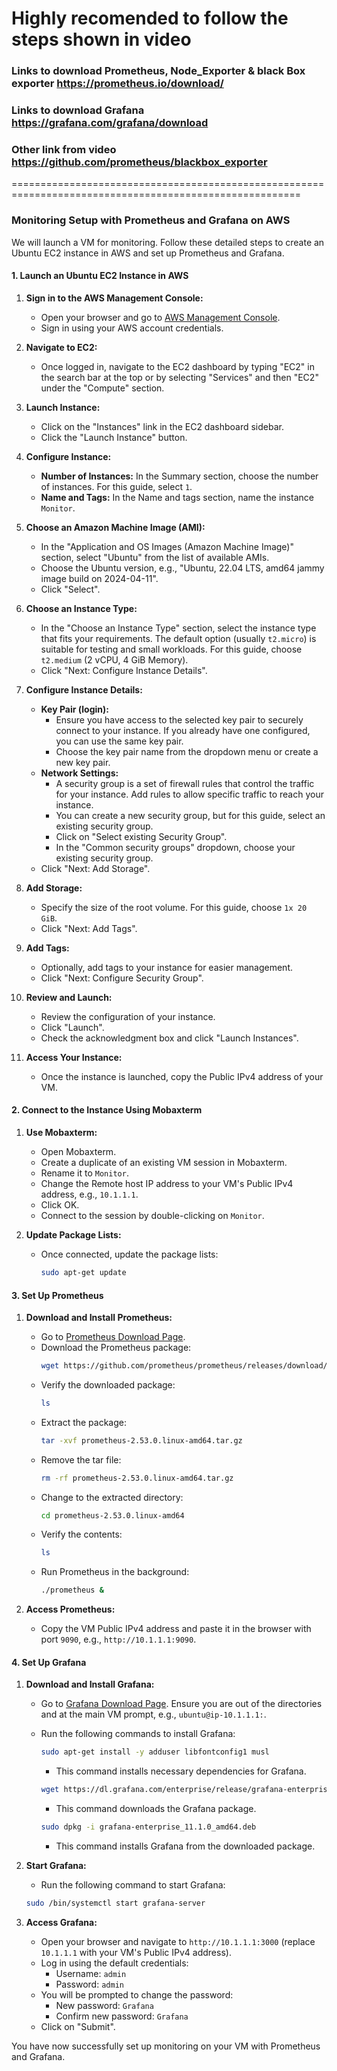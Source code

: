 # Highly recomended to follow the steps shown in video

### Links to download Prometheus, Node_Exporter & black Box exporter https://prometheus.io/download/
### Links to download Grafana https://grafana.com/grafana/download
### Other link from video https://github.com/prometheus/blackbox_exporter

========================================================================================================

### Monitoring Setup with Prometheus and Grafana on AWS

We will launch a VM for monitoring. Follow these detailed steps to create an Ubuntu EC2 instance in AWS and set up Prometheus and Grafana.

#### 1. Launch an Ubuntu EC2 Instance in AWS

1. **Sign in to the AWS Management Console:**
   - Open your browser and go to [AWS Management Console](https://aws.amazon.com/console/).
   - Sign in using your AWS account credentials.

2. **Navigate to EC2:**
   - Once logged in, navigate to the EC2 dashboard by typing "EC2" in the search bar at the top or by selecting "Services" and then "EC2" under the "Compute" section.

3. **Launch Instance:**
   - Click on the "Instances" link in the EC2 dashboard sidebar.
   - Click the "Launch Instance" button.

4. **Configure Instance:**
   - **Number of Instances:** In the Summary section, choose the number of instances. For this guide, select `1`.
   - **Name and Tags:** In the Name and tags section, name the instance `Monitor`.

5. **Choose an Amazon Machine Image (AMI):**
   - In the "Application and OS Images (Amazon Machine Image)" section, select "Ubuntu" from the list of available AMIs.
   - Choose the Ubuntu version, e.g., "Ubuntu, 22.04 LTS, amd64 jammy image build on 2024-04-11".
   - Click "Select".

6. **Choose an Instance Type:**
   - In the "Choose an Instance Type" section, select the instance type that fits your requirements. The default option (usually `t2.micro`) is suitable for testing and small workloads. For this guide, choose `t2.medium` (2 vCPU, 4 GiB Memory).
   - Click "Next: Configure Instance Details".

7. **Configure Instance Details:**
   - **Key Pair (login):**
     - Ensure you have access to the selected key pair to securely connect to your instance. If you already have one configured, you can use the same key pair.
     - Choose the key pair name from the dropdown menu or create a new key pair.
   - **Network Settings:**
     - A security group is a set of firewall rules that control the traffic for your instance. Add rules to allow specific traffic to reach your instance.
     - You can create a new security group, but for this guide, select an existing security group.
     - Click on "Select existing Security Group".
     - In the "Common security groups" dropdown, choose your existing security group.
   - Click "Next: Add Storage".

8. **Add Storage:**
   - Specify the size of the root volume. For this guide, choose `1x 20 GiB`.
   - Click "Next: Add Tags".

9. **Add Tags:**
   - Optionally, add tags to your instance for easier management.
   - Click "Next: Configure Security Group".

10. **Review and Launch:**
    - Review the configuration of your instance.
    - Click "Launch".
    - Check the acknowledgment box and click "Launch Instances".

11. **Access Your Instance:**
    - Once the instance is launched, copy the Public IPv4 address of your VM.

#### 2. Connect to the Instance Using Mobaxterm

1. **Use Mobaxterm:**
   - Open Mobaxterm.
   - Create a duplicate of an existing VM session in Mobaxterm.
   - Rename it to `Monitor`.
   - Change the Remote host IP address to your VM's Public IPv4 address, e.g., `10.1.1.1`.
   - Click OK.
   - Connect to the session by double-clicking on `Monitor`.

2. **Update Package Lists:**
   - Once connected, update the package lists:
     ```bash
     sudo apt-get update
     ```

#### 3. Set Up Prometheus

1. **Download and Install Prometheus:**
   - Go to [Prometheus Download Page](https://prometheus.io/download/).
   - Download the Prometheus package:
     ```bash
     wget https://github.com/prometheus/prometheus/releases/download/v2.53.0/prometheus-2.53.0.linux-amd64.tar.gz
     ```
   - Verify the downloaded package:
     ```bash
     ls
     ```
   - Extract the package:
     ```bash
     tar -xvf prometheus-2.53.0.linux-amd64.tar.gz
     ```
   - Remove the tar file:
     ```bash
     rm -rf prometheus-2.53.0.linux-amd64.tar.gz
     ```
   - Change to the extracted directory:
     ```bash
     cd prometheus-2.53.0.linux-amd64
     ```
   - Verify the contents:
     ```bash
     ls
     ```
   - Run Prometheus in the background:
     ```bash
     ./prometheus &
     ```

2. **Access Prometheus:**
   - Copy the VM Public IPv4 address and paste it in the browser with port `9090`, e.g., `http://10.1.1.1:9090`.

#### 4. Set Up Grafana

1. **Download and Install Grafana:**
   - Go to [Grafana Download Page](https://grafana.com/grafana/download).
   Ensure you are out of the directories and at the main VM prompt, e.g., `ubuntu@ip-10.1.1.1:`.

   - Run the following commands to install Grafana:
     ```bash
     sudo apt-get install -y adduser libfontconfig1 musl
     ```
     - This command installs necessary dependencies for Grafana.

     ```bash
     wget https://dl.grafana.com/enterprise/release/grafana-enterprise_11.1.0_amd64.deb
     ```
     - This command downloads the Grafana package.

     ```bash
     sudo dpkg -i grafana-enterprise_11.1.0_amd64.deb
     ```
     - This command installs Grafana from the downloaded package.

2. **Start Grafana:**
     - Run the following command to start Grafana:
     ```bash
     sudo /bin/systemctl start grafana-server
     ```

3. **Access Grafana:**
   - Open your browser and navigate to `http://10.1.1.1:3000` (replace `10.1.1.1` with your VM's Public IPv4 address).
   - Log in using the default credentials:
     - Username: `admin`
     - Password: `admin`
   - You will be prompted to change the password:
     - New password: `Grafana`
     - Confirm new password: `Grafana`
   - Click on "Submit".

You have now successfully set up monitoring on your VM with Prometheus and Grafana.
